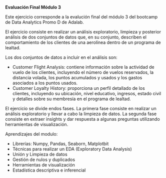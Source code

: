**Evaluación Final Módulo 3**

Este ejercicio corresponde a la evalución final del módulo 3 del bootcamp de Data Analytics Promo D de Adalab. 

El ejercicio consiste en realizar un análisis exploratorio, limpieza y posterior análisis de dos conjuntos de datos que, en su conjunto, describen el comportamiento de los clientes de una aerolínea dentro de un programa de lealtad. 

Los dos conjuntos de datos a incluir en el análisis son:
- Customer Flight Analysis: contiene información sobre la actividad de vuelo de los clientes, incluyendo el número de vuelos reservados, la distancia volada, los puntos acumulados y usados y los gastos asociados a los puntos usados.
- Customer Loyalty History: proporciona un perfil detallado de los clientes, incluyendo su ubicación, nivel educativo, ingresos, estado civil y detalles sobre su membresía en el programa de lealtad.

El ejercicio se divide endos fases. La primera fase consiste en realizar un análisis exploratorio y llevar a cabo la limpieza de datos. La segunda fase consiste en extraer insights y dar respuesta a algunas preguntas utilizando herramientas de visualización.

Aprendizajes del modulo:
- Librerías: Numpy, Pandas, Seaborn, Matplotbit
- Técnicas para realizar un EDA (Exploratory Data Analysis)
- Unión y Limpieza de datos
- Gestión de nulos y duplicados
- Herramientas de visualización
- Estadística descriptiva e inferencial
  
